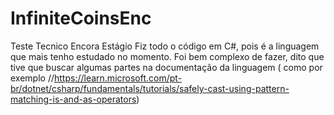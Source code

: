 # InfiniteCoinsEnc
Teste Tecnico Encora Estágio
Fiz todo o código em C#, pois é a linguagem que mais tenho estudado no momento.
Foi bem complexo de fazer, dito que tive que buscar algumas partes na documentação da linguagem ( como por exemplo //https://learn.microsoft.com/pt-br/dotnet/csharp/fundamentals/tutorials/safely-cast-using-pattern-matching-is-and-as-operators) 
